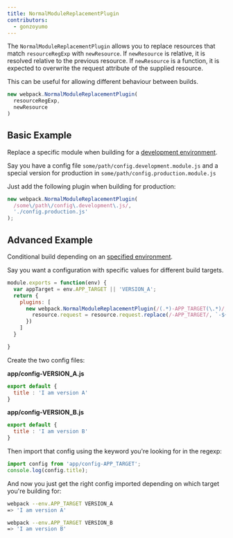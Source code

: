 ```yaml
---
title: NormalModuleReplacementPlugin
contributors:
  - gonzoyumo
---
```


The `NormalModuleReplacementPlugin` allows you to replace resources that match `resourceRegExp` with `newResource`. If `newResource` is relative, it is resolved relative to the previous resource. If `newResource` is a function, it is expected to overwrite the request attribute of the supplied resource.

This can be useful for allowing different behaviour between builds.

``` js
new webpack.NormalModuleReplacementPlugin(
  resourceRegExp,
  newResource
)
```


## Basic Example

Replace a specific module when building for a [development environment](/guides/production).

Say you have a config file `some/path/config.development.module.js` and a special version for production in `some/path/config.production.module.js`

Just add the following plugin when building for production:

``` javascript
new webpack.NormalModuleReplacementPlugin(
  /some\/path\/config\.development\.js/,
  './config.production.js'
);
```


## Advanced Example

Conditional build depending on an [specified environment](/configuration/configuration-types).

Say you want a configuration with specific values for different build targets.

``` javascript
module.exports = function(env) {
  var appTarget = env.APP_TARGET || 'VERSION_A';
  return {
    plugins: [
      new webpack.NormalModuleReplacementPlugin(/(.*)-APP_TARGET(\.*)/, function(resource) {
        resource.request = resource.request.replace(/-APP_TARGET/, `-${appTarget}`);
      })
    ]
  }

}
```

Create the two config files:

__app/config-VERSION_A.js__

``` javascript
export default {
  title : 'I am version A'
}
```

__app/config-VERSION_B.js__

``` javascript
export default {
  title : 'I am version B'
}
```

Then import that config using the keyword you're looking for in the regexp:

``` javascript
import config from 'app/config-APP_TARGET';
console.log(config.title);
```

And now you just get the right config imported depending on which target you're building for:

```bash
webpack --env.APP_TARGET VERSION_A
=> 'I am version A'

webpack --env.APP_TARGET VERSION_B
=> 'I am version B'
```
